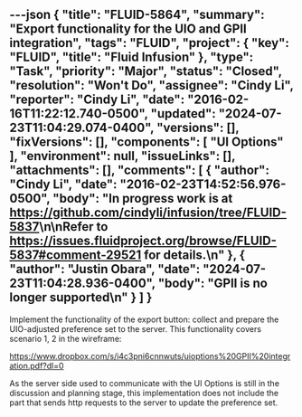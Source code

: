 ---json
{
  "title": "FLUID-5864",
  "summary": "Export functionality for the UIO and GPII integration",
  "tags": "FLUID",
  "project": {
    "key": "FLUID",
    "title": "Fluid Infusion"
  },
  "type": "Task",
  "priority": "Major",
  "status": "Closed",
  "resolution": "Won't Do",
  "assignee": "Cindy Li",
  "reporter": "Cindy Li",
  "date": "2016-02-16T11:22:12.740-0500",
  "updated": "2024-07-23T11:04:29.074-0400",
  "versions": [],
  "fixVersions": [],
  "components": [
    "UI Options"
  ],
  "environment": null,
  "issueLinks": [],
  "attachments": [],
  "comments": [
    {
      "author": "Cindy Li",
      "date": "2016-02-23T14:52:56.976-0500",
      "body": "In progress work is at <https://github.com/cindyli/infusion/tree/FLUID-5837>\n\nRefer to <https://issues.fluidproject.org/browse/FLUID-5837#comment-29521> for details.\n"
    },
    {
      "author": "Justin Obara",
      "date": "2024-07-23T11:04:28.936-0400",
      "body": "GPII is no longer supported\n"
    }
  ]
}
---
Implement the functionality of the export button: collect and prepare the UIO-adjusted preference set to the server. This functionality covers scenario 1, 2 in the wireframe:

<https://www.dropbox.com/s/i4c3pni6cnnwuts/uioptions%20GPII%20integration.pdf?dl=0>

As the server side used to communicate with the UI Options is still in the discussion and planning stage, this implementation does not include the part that sends http requests to the server to update the preference set.

        